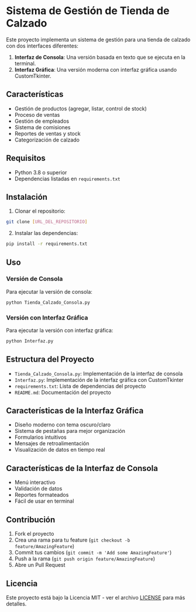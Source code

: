 # Sistema de Gestión de Tienda de Calzado

Este proyecto implementa un sistema de gestión para una tienda de calzado con dos interfaces diferentes:

1. **Interfaz de Consola**: Una versión basada en texto que se ejecuta en la terminal.
2. **Interfaz Gráfica**: Una versión moderna con interfaz gráfica usando CustomTkinter.

## Características

- Gestión de productos (agregar, listar, control de stock)
- Proceso de ventas
- Gestión de empleados
- Sistema de comisiones
- Reportes de ventas y stock
- Categorización de calzado

## Requisitos

- Python 3.8 o superior
- Dependencias listadas en `requirements.txt`

## Instalación

1. Clonar el repositorio:
```bash
git clone [URL_DEL_REPOSITORIO]
```

2. Instalar las dependencias:
```bash
pip install -r requirements.txt
```

## Uso

### Versión de Consola
Para ejecutar la versión de consola:
```bash
python Tienda_Calzado_Consola.py
```

### Versión con Interfaz Gráfica
Para ejecutar la versión con interfaz gráfica:
```bash
python Interfaz.py
```

## Estructura del Proyecto

- `Tienda_Calzado_Consola.py`: Implementación de la interfaz de consola
- `Interfaz.py`: Implementación de la interfaz gráfica con CustomTkinter
- `requirements.txt`: Lista de dependencias del proyecto
- `README.md`: Documentación del proyecto

## Características de la Interfaz Gráfica

- Diseño moderno con tema oscuro/claro
- Sistema de pestañas para mejor organización
- Formularios intuitivos
- Mensajes de retroalimentación
- Visualización de datos en tiempo real

## Características de la Interfaz de Consola

- Menú interactivo
- Validación de datos
- Reportes formateados
- Fácil de usar en terminal

## Contribución

1. Fork el proyecto
2. Crea una rama para tu feature (`git checkout -b feature/AmazingFeature`)
3. Commit tus cambios (`git commit -m 'Add some AmazingFeature'`)
4. Push a la rama (`git push origin feature/AmazingFeature`)
5. Abre un Pull Request

## Licencia

Este proyecto está bajo la Licencia MIT - ver el archivo [LICENSE](LICENSE) para más detalles. 
